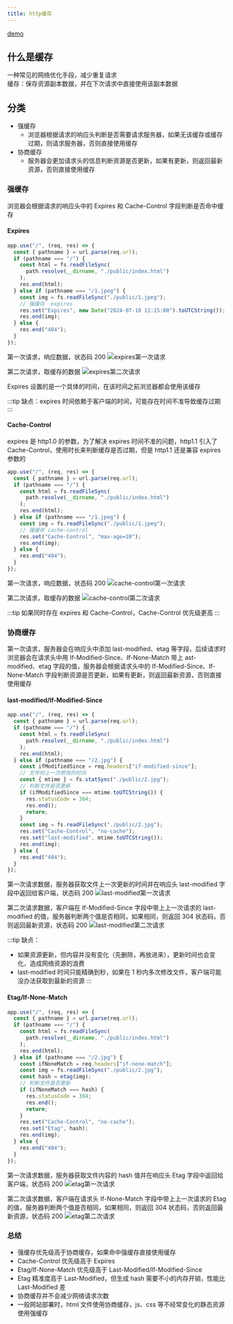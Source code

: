 ```yaml
---
title: http缓存
---
```



[demo](https://github.com/wjie1994/test-demo/tree/master/http-cache)

## 什么是缓存

一种常见的网络优化手段，减少重复请求  
缓存：保存资源副本数据，并在下次请求中直接使用该副本数据

## 分类

- 强缓存
  - 浏览器根据请求的响应头判断是否需要请求服务器，如果无该缓存或缓存过期，则请求服务器，否则直接使用缓存
- 协商缓存
  - 服务器会更加请求头的信息判断资源是否更新，如果有更新，则返回最新资源，否则直接使用缓存

### 强缓存

浏览器会根据请求的响应头中的 Expires 和 Cache-Control 字段判断是否命中缓存

#### Expires

```js
app.use("/", (req, res) => {
  const { pathname } = url.parse(req.url);
  if (pathname === "/") {
    const html = fs.readFileSync(
      path.resolve(__dirname, "./public/index.html")
    );
    res.end(html);
  } else if (pathname === "/1.jpeg") {
    const img = fs.readFileSync("./public/1.jpeg");
    // 强缓存  expires
    res.set("Expires", new Date("2024-07-10 11:15:00").toUTCString());
    res.end(img);
  } else {
    res.end("404");
  }
});
```

第一次请求，响应数据，状态码 200
![expires第一次请求](/image/http/http_cache/expires_1.png)

第二次请求，取缓存的数据
![expires第二次请求](/image/http/http_cache/expires_2.png)

Expires 设置的是一个具体的时间，在该时间之前浏览器都会使用该缓存

:::tip
缺点：expires 时间依赖于客户端的时间，可能存在时间不准导致缓存过期
:::

#### Cache-Control

expires 是 http1.0 的参数，为了解决 expires 时间不准的问题，http1.1 引入了 Cache-Control，使用时长来判断缓存是否过期，但是 http1.1 还是兼容 expires 参数的

```js
app.use("/", (req, res) => {
  const { pathname } = url.parse(req.url);
  if (pathname === "/") {
    const html = fs.readFileSync(
      path.resolve(__dirname, "./public/index.html")
    );
    res.end(html);
  } else if (pathname === "/1.jpeg") {
    const img = fs.readFileSync("./public/1.jpeg");
    // 强缓存 cache-control
    res.set("Cache-Control", "max-age=10");
    res.end(img);
  } else {
    res.end("404");
  }
});
```

第一次请求，响应数据，状态码 200
![cache-control第一次请求](/image/http/http_cache/cache_control_1.png)

第二次请求，取缓存的数据
![cache-control第二次请求](/image/http/http_cache/cache_control_2.png)

:::tip
如果同时存在 expires 和 Cache-Control，Cache-Control 优先级更高
:::

### 协商缓存

第一次请求，服务器会在响应头中添加 last-modified、etag 等字段，后续请求时浏览器会在请求头中用 If-Modified-Since、If-None-Match 带上 ast-modified、etag 字段的值，服务器会根据请求头中的 If-Modified-Since、If-None-Match 字段判断资源是否更新，如果有更新，则返回最新资源，否则直接使用缓存

#### last-modified/If-Modified-Since

```js
app.use("/", (req, res) => {
  const { pathname } = url.parse(req.url);
  if (pathname === "/") {
    const html = fs.readFileSync(
      path.resolve(__dirname, "./public/index.html")
    );
    res.end(html);
  } else if (pathname === "/2.jpg") {
    const ifModifiedSince = req.headers["if-modified-since"];
    // 文件时上一次修改的时间
    const { mtime } = fs.statSync("./public/2.jpg");
    // 判断文件是否更新
    if (ifModifiedSince === mtime.toUTCString()) {
      res.statusCode = 304;
      res.end();
      return;
    }
    const img = fs.readFileSync("./public/2.jpg");
    res.set("Cache-Control", "no-cache");
    res.set("last-modified", mtime.toUTCString());
    res.end(img);
  } else {
    res.end("404");
  }
});
```

第一次请求数据，服务器获取文件上一次更新的时间并在响应头 last-modified 字段中返回给客户端，状态码 200
![last-modified第一次请求](/image/http/http_cache/last_modified_1.png)

第二次请求数据，客户端在 If-Modified-Since 字段中带上上一次请求的 last-modified 的值，服务器判断两个值是否相同，如果相同，则返回 304 状态码，否则返回最新资源，状态码 200
![last-modified第二次请求](/image/http/http_cache/last_modified_2.png)

:::tip
缺点：

- 如果资源更新，但内容并没有变化（先删除，再放进来），更新时间也会变化，造成网络资源的浪费
- last-modified 时间只能精确到秒，如果在 1 秒内多次修改文件，客户端可能没办法获取到最新的资源
:::

#### Etag/If-None-Match

```js
app.use("/", (req, res) => {
  const { pathname } = url.parse(req.url);
  if (pathname === "/") {
    const html = fs.readFileSync(
      path.resolve(__dirname, "./public/index.html")
    );
    res.end(html);
  } else if (pathname === "/2.jpg") {
    const ifNoneMatch = req.headers["if-none-match"];
    const img = fs.readFileSync("./public/2.jpg");
    const hash = etag(img);
    // 判断文件是否更新
    if (ifNoneMatch === hash) {
      res.statusCode = 304;
      res.end();
      return;
    }
    res.set("Cache-Control", "no-cache");
    res.set("Etag", hash);
    res.end(img);
  } else {
    res.end("404");
  }
});
```

第一次请求数据，服务器获取文件内容的 hash 值并在响应头 Etag 字段中返回给客户端，状态码 200
![etag第一次请求](/image/http/http_cache/etag_1.png)

第二次请求数据，客户端在请求头 If-None-Match 字段中带上上一次请求的 Etag 的值，服务器判断两个值是否相同，如果相同，则返回 304 状态码，否则返回最新资源，状态码 200
![etag第二次请求](/image/http/http_cache/etag_2.png)

### 总结

- 强缓存优先级高于协商缓存，如果命中强缓存直接使用缓存
- Cache-Control 优先级高于 Expires
- Etag/If-None-Match 优先级高于 Last-Modified/If-Modified-Since
- Etag 精准度高于 Last-Modified，但生成 hash 需要不小的内存开销，性能比 Last-Modified 差
- 协商缓存并不会减少网络请求次数
- 一般网站部署时，html 文件使用协商缓存，js、css 等不经常变化的静态资源使用强缓存

